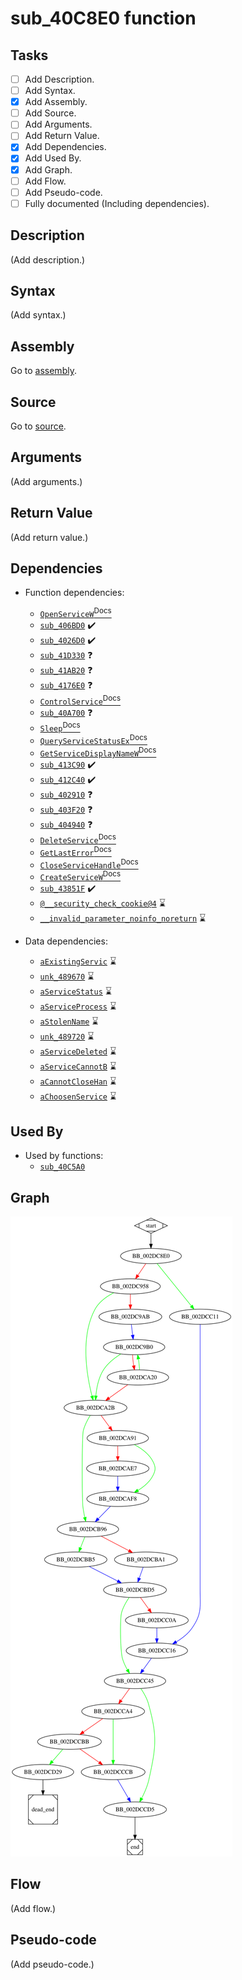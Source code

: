 # sub_40C8E0 function

## Tasks

- [ ] Add Description.
- [ ] Add Syntax.
- [X] Add Assembly.
- [ ] Add Source.
- [ ] Add Arguments.
- [ ] Add Return Value.
- [X] Add Dependencies.
- [X] Add Used By.
- [X] Add Graph.
- [ ] Add Flow.
- [ ] Add Pseudo-code.
- [ ] Fully documented (Including dependencies).

## Description

(Add description.)

## Syntax

(Add syntax.)

## Assembly

Go to [assembly](../asm/sub_40C8E0.asm).

## Source

Go to [source](../cc/sub_40C8E0.cc).

## Arguments

(Add arguments.)

## Return Value

(Add return value.)

## Dependencies

* Function dependencies:
  * [`OpenServiceW`<sup>Docs</sup>](https://docs.microsoft.com/en-us/windows/win32/api/winsvc/nf-winsvc-openservicew)
  * [`sub_406BD0`](sub_406BD0.md) ✔️
  * [`sub_4026D0`](sub_4026D0.md) ✔️
  * [`sub_41D330`](sub_41D330.md) ❓
  * [`sub_41AB20`](sub_41AB20.md) ❓
  * [`sub_4176E0`](sub_4176E0.md) ❓
  * [`ControlService`<sup>Docs</sup>](https://docs.microsoft.com/en-us/windows/win32/api/winsvc/nf-winsvc-controlservice)
  * [`sub_40A700`](sub_40A700.md) ❓
  * [`Sleep`<sup>Docs</sup>](https://docs.microsoft.com/en-us/windows/win32/api/synchapi/nf-synchapi-sleep)
  * [`QueryServiceStatusEx`<sup>Docs</sup>](https://docs.microsoft.com/en-us/windows/win32/api/winsvc/nf-winsvc-queryservicestatusex)
  * [`GetServiceDisplayNameW`<sup>Docs</sup>](https://docs.microsoft.com/en-us/windows/win32/api/winsvc/nf-winsvc-getservicedisplaynamew)
  * [`sub_413C90`](sub_413C90.md) ✔️
  * [`sub_412C40`](sub_412C40.md) ✔️
  * [`sub_402910`](sub_402910.md) ❓
  * [`sub_403F20`](sub_403F20.md) ❓
  * [`sub_404940`](sub_404940.md) ❓
  * [`DeleteService`<sup>Docs</sup>](https://docs.microsoft.com/en-us/windows/win32/api/winsvc/nf-winsvc-deleteservice)
  * [`GetLastError`<sup>Docs</sup>](https://docs.microsoft.com/en-us/windows/win32/api/errhandlingapi/nf-errhandlingapi-getlasterror)
  * [`CloseServiceHandle`<sup>Docs</sup>](https://docs.microsoft.com/en-us/windows/win32/api/winsvc/nf-winsvc-closeservicehandle)
  * [`CreateServiceW`<sup>Docs</sup>](https://docs.microsoft.com/en-us/windows/win32/api/winsvc/nf-winsvc-createservicew)
  * [`sub_43851F`](sub_43851F.md) ✔️
  * [`@__security_check_cookie@4`](@__security_check_cookie@4.md) ⌛
  * [`__invalid_parameter_noinfo_noreturn`](__invalid_parameter_noinfo_noreturn.md) ⌛


* Data dependencies:
  * [`aExistingServic`](aExistingServic.md) ⌛
  * [`unk_489670`](unk_489670.md) ⌛
  * [`aServiceStatus`](aServiceStatus.md) ⌛
  * [`aServiceProcess`](aServiceProcess.md) ⌛
  * [`aStolenName`](aStolenName.md) ⌛
  * [`unk_489720`](unk_489720.md) ⌛
  * [`aServiceDeleted`](aServiceDeleted.md) ⌛
  * [`aServiceCannotB`](aServiceCannotB.md) ⌛
  * [`aCannotCloseHan`](aCannotCloseHan.md) ⌛
  * [`aChoosenService`](aChoosenService.md) ⌛

## Used By

* Used by functions:
  * [`sub_40C5A0`](sub_40C5A0.md)

## Graph

![sub_40C8E0 Graph](../svg/sub_40C8E0.svg "sub_40C8E0 Graph")

## Flow

(Add flow.)

## Pseudo-code

(Add pseudo-code.)

